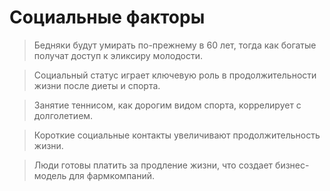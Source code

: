 # Социальные факторы

> Бедняки будут умирать по-прежнему в 60 лет, тогда как богатые получат доступ к эликсиру молодости.

> Социальный статус играет ключевую роль в продолжительности жизни после диеты и спорта.

> Занятие теннисом, как дорогим видом спорта, коррелирует с долголетием.

> Короткие социальные контакты увеличивают продолжительность жизни.

> Люди готовы платить за продление жизни, что создает бизнес-модель для фармкомпаний.